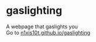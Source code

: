 # gaslighting
A webpage that gaslights you
<br>
Go to <a href=https://n1xis10t.github.io/gaslighting>n1xis10t.github.io/gaslighting</a>
